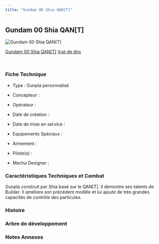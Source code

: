 ```yaml
---
title: "Gundam 00 Shia QAN[T]"
---
```


Gundam 00 Shia QAN[T]
---------------------



![Gundam 00 Shia QAN[T]](/images/stories/saga/gundambftiw/mechas/gundam-00-shia-qant.png)

[Gundam 00 Shia QAN[T]](javascript:change_image_m('images/stories/saga/gundambftiw/mechas/gundam-00-shia-qant.png');)
[Vue de dos](javascript:change_image_m('images/stories/saga/gundambftiw/mechas/gundam-00-shia-qant-dos.png');)

 

### Fiche Technique


- Type : Gunpla personnalisé
  
- Concepteur : 
  
- Opérateur : 
  
- Date de création : 
  
- Date de mise en service : 
  
- Equipements Spéciaux :




- Armement :




- Pilote(s) : 





- Mecha Designer : 


### Caractéristiques Techniques et Combat


Gunpla construit par Shia basé sur le QAN[T]. Il démontre ses talents de Builder. Il améliore son précédent modèle et lui ajoute de très grandes capacités de contrôle des particules.


### Histoire


### Arbre de développement


### Notes Annexes


